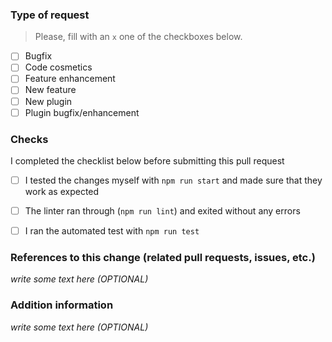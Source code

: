 ### Type of request

> Please, fill with an `x` one of the checkboxes below.

- [ ] Bugfix
- [ ] Code cosmetics
- [ ] Feature enhancement
- [ ] New feature
- [ ] New plugin
- [ ] Plugin bugfix/enhancement

### Checks
I completed the checklist below before submitting this pull request

- [ ] I tested the changes myself with `npm run start` and made sure that they work as expected
- [ ] The linter ran through (`npm run lint`) and exited without any errors
- [ ] I ran the automated test with `npm run test`


### References to this change (related pull requests, issues, etc.)

_write some text here (OPTIONAL)_

### Addition information

_write some text here (OPTIONAL)_
